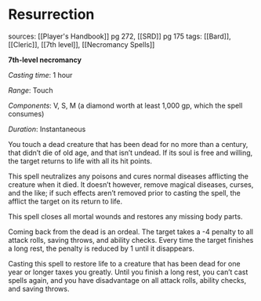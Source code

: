 # Resurrection
sources: [[Player's Handbook]] pg 272, [[SRD]] pg 175
tags: [[Bard]], [[Cleric]], [[7th level]], [[Necromancy Spells]]

**7th-level necromancy**

*Casting time*: 1 hour

*Range*: Touch

*Components*: V, S, M (a diamond worth at least 1,000 gp, which the spell consumes)

*Duration*: Instantaneous

You touch a dead creature that has been dead for no more than a century, that didn’t die of old age, and that isn’t undead. If its soul is free and willing, the target returns to life with all its hit points.

This spell neutralizes any poisons and cures normal diseases afflicting the creature when it died. It doesn’t however, remove magical diseases, curses, and the like; if such effects aren’t removed prior to casting the spell, the afflict the target on its return to life.

This spell closes all mortal wounds and restores any missing body parts.

Coming back from the dead is an ordeal. The target takes a -4 penalty to all attack rolls, saving throws, and ability checks. Every time the target finishes a long rest, the penalty is reduced by 1 until it disappears.

Casting this spell to restore life to a creature that has been dead for one year or longer taxes you greatly. Until you finish a long rest, you can’t cast spells again, and you have disadvantage on all attack rolls, ability checks, and saving throws.
